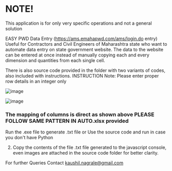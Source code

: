 <h1>NOTE!</h1>
This application is for only very specific operations and not a general solution

EASY PWD Data Entry (https://ams.emahapwd.com/ams/login.do entry) 
Useful for Contractors and Civil Engineers of Maharashtra state who want to automate data entry on state government website.
The data to the website can be entered at once instead of manually copying each and every dimension and quantities from each single cell.

There is also source code provided in the folder with two variants of codes, also included with instructions.
INSTRUCTION 
Note: Please enter proper row details in an integer only

![image](https://github.com/Kaushil7/Data_Entry_Python_Program/assets/69051817/e6bc60a6-4a3b-4d8b-a801-55aec00a2193)

![image](https://github.com/Kaushil7/Data_Entry_Python_Program/assets/69051817/9624cfee-768e-4f65-94cc-a362fe34e723)



<h3>The mapping of columns is direct as shown above
PLEASE FOLLOW SAME PATTERN IN AUTO.xlsx provided</h3>

Run the .exe file to generate .txt file or Use the source code and run in case you don't have Python

2. Copy the contents of the file .txt file generated to the javascript console, even images are attached in the source code folder for better 
clarity.

For further Queries Contact kaushil.nagrale@gmail.com

